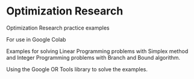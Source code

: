 # Optimization Research

Optimization Research practice examples

For use in Google Colab

Examples for solving Linear Programming problems with Simplex method and Integer Programming problems with Branch and Bound algorithm.

Using the Google OR Tools library to solve the examples.
